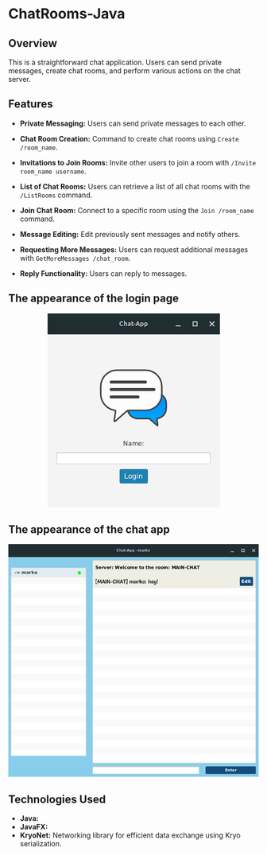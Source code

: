 # ChatRooms-Java

## Overview

This is a straightforward chat application. Users can send private messages, create chat rooms, and perform various actions on the chat server.

## Features

- **Private Messaging:** Users can send private messages to each other.

- **Chat Room Creation:** Command to create chat rooms using `Create /room_name`.

- **Invitations to Join Rooms:** Invite other users to join a room with `/Invite room_name username`.

- **List of Chat Rooms:** Users can retrieve a list of all chat rooms with the `/ListRooms` command.

- **Join Chat Room:** Connect to a specific room using the `Join /room_name` command.

- **Message Editing:** Edit previously sent messages and notify others.

- **Requesting More Messages:** Users can request additional messages with `GetMoreMessages /chat_room`.

- **Reply Functionality:** Users can reply to messages.


## The appearance of the login page

<p align="center">
  <img src="image/login.png" alt="login Image">
</p>

## The appearance of the chat app

<p align="center">
  <img src="image/chatt.png" alt="Chat Image">
</p>

## Technologies Used



- **Java:** 
- **JavaFX:** 
- **KryoNet:** Networking library for efficient data exchange using Kryo serialization.


